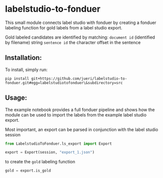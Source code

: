# labelstudio-to-fonduer

This small module connects label studio with fonduer by creating a fonduer labeling function for gold labels from a label studio export.

Gold labeled candidates are identified by matching:
`document id` (identified by filename)
string
 `sentence id`
the character offset in the sentence

## Installation:
To install, simply run: 
```
pip install git+https://github.com/jueri/labelstudio-to-fonduer.git#egg=labelstudiotofonduer\&subdirectory=src
```

## Usage:
The example notebook provides a full fonduer pipeline and shows how the module can be used to import the labels from the example label studio export.

Most important, an export can be parsed in conjunction with the label studio session

```Python
from LabelstudioToFonduer.ls_export import Export

export = Export(session, "export_1.json")
```
to create the `gold` labeling function
```Python
gold = export.is_gold
```

